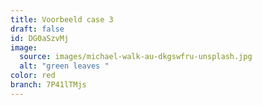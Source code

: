 ```yaml
---
title: Voorbeeld case 3
draft: false
id: DG0aSzvMj
image:
  source: images/michael-walk-au-dkgswfru-unsplash.jpg
  alt: "green leaves "
color: red
branch: 7P41lTMjs
---
```

